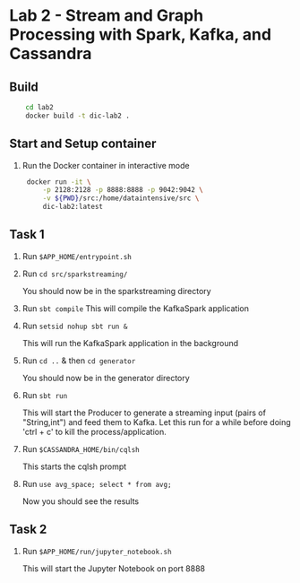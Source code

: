 # Lab 2 - Stream and Graph Processing with Spark, Kafka, and Cassandra

## Build

```bash
    cd lab2
    docker build -t dic-lab2 .
```

## Start and Setup container

1. Run the Docker container in interactive mode

   ```bash
    docker run -it \
        -p 2128:2128 -p 8888:8888 -p 9042:9042 \
        -v ${PWD}/src:/home/dataintensive/src \
        dic-lab2:latest
    ```
## Task 1
1. Run `$APP_HOME/entrypoint.sh`

2. Run `cd src/sparkstreaming/`

    You should now be in the sparkstreaming directory
    
3. Run `sbt compile`
    This will compile the KafkaSpark application

4. Run `setsid nohup sbt run &`

    This will run the KafkaSpark application in the background

5. Run `cd ..` & then `cd generator`

    You should now be in the generator directory

6. Run `sbt run`

    This will start the Producer to generate a streaming input (pairs of "String,int") and feed them to Kafka.
    Let this run for a while before doing 'ctrl + c' to kill the process/application.

7. Run `$CASSANDRA_HOME/bin/cqlsh`

    This starts the cqlsh prompt

8. Run `use avg_space; select * from avg;`

    Now you should see the results


## Task 2
1. Run `$APP_HOME/run/jupyter_notebook.sh`

    This will start the Jupyter Notebook on port 8888
